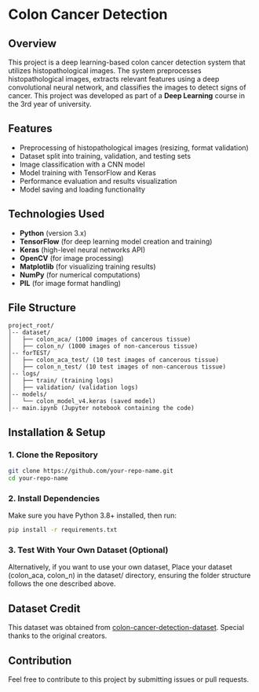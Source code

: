 # Colon Cancer Detection

## Overview

This project is a deep learning-based colon cancer detection system that utilizes histopathological images. The system preprocesses histopathological images, 
extracts relevant features using a deep convolutional neural network, and classifies the images to detect signs of cancer. 
This project was developed as part of a **Deep Learning** course in the 3rd year of university.

## Features

- Preprocessing of histopathological images (resizing, format validation)
- Dataset split into training, validation, and testing sets
- Image classification with a CNN model
- Model training with TensorFlow and Keras
- Performance evaluation and results visualization
- Model saving and loading functionality

## Technologies Used

- **Python** (version 3.x)
- **TensorFlow** (for deep learning model creation and training)
- **Keras** (high-level neural networks API)
- **OpenCV** (for image processing)
- **Matplotlib** (for visualizing training results)
- **NumPy** (for numerical computations)
- **PIL** (for image format handling)

## File Structure

```
project_root/
│-- dataset/
│   ├── colon_aca/ (1000 images of cancerous tissue)
│   ├── colon_n/ (1000 images of non-cancerous tissue)
│-- forTEST/
│   ├── colon_aca_test/ (10 test images of cancerous tissue)
│   ├── colon_n_test/ (10 test images of non-cancerous tissue)
│-- logs/
│   ├── train/ (training logs)
│   ├── validation/ (validation logs)
│-- models/
│   └── colon_model_v4.keras (saved model)
│-- main.ipynb (Jupyter notebook containing the code)
```

## Installation & Setup

### 1. Clone the Repository

```bash
git clone https://github.com/your-repo-name.git
cd your-repo-name
```

### 2. Install Dependencies

Make sure you have Python 3.8+ installed, then run:

```bash
pip install -r requirements.txt
```

### 3. Test With Your Own Dataset (Optional)

Alternatively, if you want to use your own dataset, Place your dataset (colon_aca, colon_n) in the dataset/ directory, ensuring the folder structure follows the one described above.


## Dataset Credit

This dataset was obtained from [colon-cancer-detection-dataset](https://www.kaggle.com/datasets/andrewmvd/lung-and-colon-cancer-histopathological-images). Special thanks to the original creators.

## Contribution

Feel free to contribute to this project by submitting issues or pull requests.

